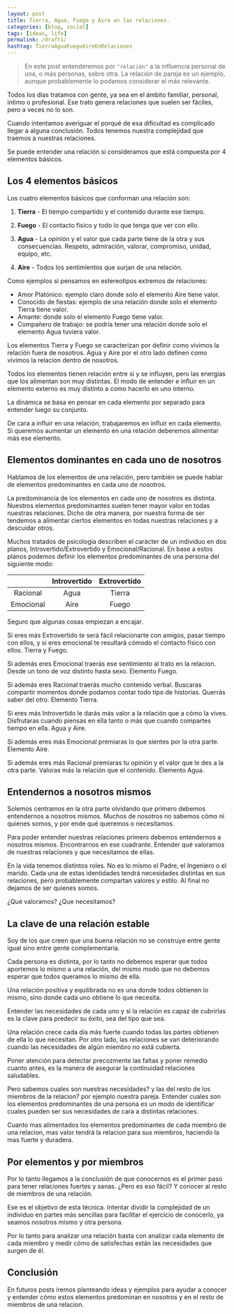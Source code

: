 ```yaml
---
layout: post
title: Tierra, Agua, Fuego y Aire en las relaciones.
categories: [blog, social]
tags: [ideas, life]
permalink: /draft1/
hashtag: TierraAguaFuegoAireEnRelaciones
---
```


> En este post entenderemos por `"relación"` a la influencia personal de una, o más personas, sobre otra. La relación de pareja es un ejemplo, aunque probablemente lo podamos considerar el más relevante.

Todos los días tratamos con gente, ya sea en el ámbito familiar, personal, intimo o profesional. Ese trato genera relaciones que suelen ser fáciles, pero a veces no lo son.

Cuando intentamos averiguar el porqué de esa dificultad es complicado llegar a alguna conclusión. Todos tenemos nuestra complejidad que traemos a nuestras relaciones.  

Se puede entender una relación si consideramos que está compuesta por 4 elementos básicos.

## Los 4 elementos básicos

Los cuatro elementos básicos que conforman una relación son:

1. **Tierra** -
El tiempo compartido y el contenido durante ese tiempo.

1. **Fuego** -
El contacto físico y todo lo que tenga que ver con ello.

1. **Agua** -
La opinión y el valor que cada parte tiene de la otra y sus consecuencias. Respeto, admiración, valorar, compromiso, unidad, equipo, etc.

1. **Aire** -
Todos los sentimientos que surjan de una relación.

Como ejemplos si pensamos en estereotipos extremos de relaciones:

* Amor Platónico: ejemplo claro donde solo el elemento Aire tiene valor.
* Conocido de fiestas: ejemplo de una relación donde solo el elemento Tierra tiene valor.
* Amante: donde solo el elemento Fuego tiene valor.
* Compañero de trabajo: se podría tener una relación donde solo el elemento Agua tuviera valor.

Los elementos Tierra y Fuego se caracterizan por definir como vivimos la relación fuera de nosotros. Agua y Aire por el otro lado definen como vivimos la relacion dentro de nosotros.

Todos los elementos tienen relación entre sí y se influyen, pero las energías que los alimentan son muy distintas. El modo de entender e influir en un elemento externo es muy distinto a como hacerlo en uno interno.

La dinámica se basa en pensar en cada elemento por separado para entender luego su conjunto.

De cara a influir en una relación, trabajaremos en influir en cada elemento. Si queremos aumentar un elemento en una relación deberemos alimentar más ese elemento.

## Elementos dominantes en cada uno de nosotros

Hablamos de los elementos de una relación, pero también se puede hablar de elementos predominantes en cada uno de nosotros.

La predominancia de los elementos en cada uno de nosotros es distinta. Nuestros elementos predominantes  suelen tener mayor valor en todas nuestras relaciones.
Dicho de otra manera, por nuestra forma de ser tendemos a alimentar ciertos elementos en todas nuestras relaciones y a descuidar otros.

Muchos tratados de psicología describen el carácter de un individuo en dos planos, Introvertido/Extrovertido y Emocional/Racional.
En base a estos planos podemos definir los elementos predominantes de una persona del siguiente modo:

|              | Introvertido | Extrovertido|
| :--: |  :--: | :--: |
| Racional     |   Agua       | Tierra      |
| Emocional    |   Aire       | Fuego       |

Seguro que algunas cosas empiezan a encajar.

Si eres más Extrovertido te será fácil relacionarte con amigos, pasar tiempo con ellos, y si eres emocional te resultará cómodo el contacto físico con ellos. Tierra y Fuego.

Si además eres Emocional traerás ese sentimiento al trato en la relacion. Desde un tono de voz distinto hasta sexo. Elemento Fuego.

Si además eres Racional traerás mucho contenido verbal. Buscaras compartir momentos donde podamos contar todo tipo de historias. Querrás saber del otro. Elemento Tierra.

Si eres más Introvertido le darás más valor a la relación que a cómo la vives. Disfrutaras cuando piensas en ella tanto o más que cuando compartes tiempo en ella. Agua y Aire.

Si además eres más Emocional premiaras lo que sientes por la otra parte. Elemento Aire.

Si además eres más Racional premiaras tu opinión y el valor que le des a la otra parte. Valoras más la relación que el contenido. Elemento Agua.

## Entendernos a nosotros mismos

Solemos centramos en la otra parte olvidando que primero debemos entendernos a nosotros mismos. Muchos de nosotros no sabemos cómo ni quienes somos, y por ende qué queremos o necesitamos.

Para poder entender nuestras relaciones primero debemos entendernos a nosotros mismos. Encontrarnos en ese cuadrante. Entender qué valoramos de nuestras relaciones y que necesitamos de ellas.

En la vida tenemos distintos roles. No es lo mismo el Padre, el Ingeniero o el marido. Cada una de estas identidades tendrá necesidades distintas en sus relaciones, pero probablemente compartan valores y estilo. Al final no dejamos de ser quienes somos.

¿Qué valoramos? ¿Que necesitamos?

## La clave de una relación estable

Soy de los que creen que una buena relación no se construye entre gente igual sino entre gente complementaria.

Cada persona es distinta, por lo tanto no debemos esperar que todos aportemos lo mismo a una relación, del mismo modo que no debemos esperar que todos queramos lo mismo de ella.

Una relación positiva y equilibrada no es una donde todos obtienen lo mismo, sino donde cada uno obtiene lo que necesita.

Entender las necesidades de cada uno y si la relación es capaz de cubrirlas es la clave para predecir su éxito, sea del tipo que sea.

Una relación crece cada día más fuerte cuando todas las partes obtienen de ella lo que necesitan. Por otro lado, las relaciones se van deteriorando cuando las necesidades de algún miembro no está cubierta.

Poner atención para detectar precozmente las faltas y poner remedio cuanto antes, es la manera de asegurar la continuidad relaciones saludables.

Pero sabemos cuales son nuestras necesidades? y las del resto de los miembros de la relacion? por ejemplo nuestra pareja.
Entender cuales son los elementos predominantes de una persona es un modo de identificar cuales pueden ser sus necesidades de cara a distintas relaciones.

Cuanto mas alimentados los elementos predominantes de cada miembro de una relacion, mas valor tendrá la relacion para sus miembros, haciendo la mas fuerte y duradera.

## Por elementos y por miembros

Por lo tanto llegamos a la conclusión de que conocernos es el primer paso para tener relaciones fuertes y sanas. ¿Pero es eso fácil? Y conocer al resto de miembros de una relación.

Ese es el objetivo de esta técnica. Intentar dividir la complejidad de un individuo en partes más sencillas para facilitar el ejercicio de conocerlo, ya seamos nosotros mismo y otra persona.

Por lo tanto para analizar una relación basta con analizar cada elemento de cada miembro y medír cómo de satisfechas están las necesidades que surgen de él.

## Conclusión

En futuros posts iremos planteando ideas y ejemplos para ayudar a conocer y entender cómo estos elementos predominan en nosotros y en el resto de miembros de una relacion.
